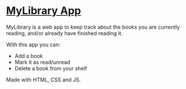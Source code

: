 # [MyLibrary App](https://fak3z0rd.github.io/library/)

MyLibrary is a web app to keep track about the books you are currently reading, and/or already have finished reading it.

With this app you can:
- Add a book
- Mark it as read/unread
- Delete a book from your shelf


Made with HTML, CSS and JS.
